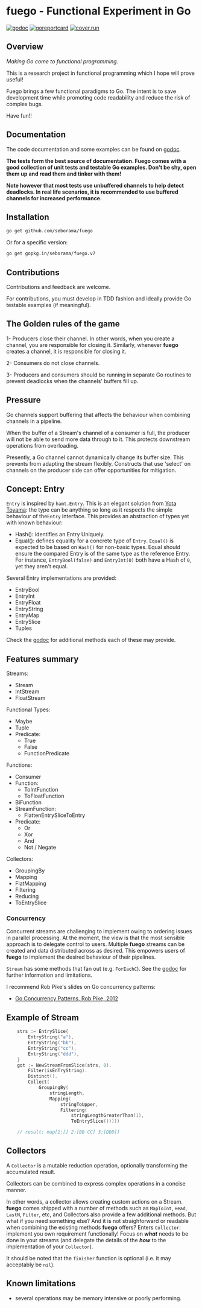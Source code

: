 # fuego - Functional Experiment in Go

[![godoc](https://img.shields.io/badge/godoc-reference-blue.svg)](https://godoc.org/github.com/seborama/fuego) [![goreportcard](https://img.shields.io/badge/go%20report-A%2B-brightgreen.svg)](http://goreportcard.com/report/seborama/fuego) [![cover.run](https://cover.run/go/github.com/seborama/fuego.svg?style=flat&tag=golang-1.9)](https://cover.run/go?tag=golang-1.9&repo=github.com%2Fseborama%2Ffuego)

## Overview

_Making Go come to functional programming._

This is a research project in functional programming which I hope will prove useful!

Fuego brings a few functional paradigms to Go. The intent is to save development time while promoting code readability and reduce the risk of complex bugs.

Have fun!!

## Documentation

The code documentation and some examples can be found on [godoc](http://godoc.org/github.com/seborama/fuego).

**The tests form the best source of documentation. Fuego comes with a good collection of unit tests and testable Go examples. Don't be shy, open them up and read them and tinker with them!**

**Note however that most tests use unbuffered channels to help detect deadlocks. In real life scenarios, it is recommended to use buffered channels for increased performance.**

## Installation

```bash
go get github.com/seborama/fuego
```

Or for a specific version:

```bash
go get gopkg.in/seborama/fuego.v7
```

## Contributions

Contributions and feedback are welcome.

For contributions, you must develop in TDD fashion and ideally provide Go testable examples (if meaningful).

## The Golden rules of the game

1- Producers close their channel. In other words, when you create a channel, you are responsible for closing it. Similarly, whenever **fuego** creates a channel, it is responsible for closing it.

2- Consumers do not close channels.

3- Producers and consumers should be running in separate Go routines to prevent deadlocks when the channels' buffers fill up.

## Pressure

Go channels support buffering that affects the behaviour when combining channels in a pipeline.

When the buffer of a Stream's channel of a consumer  is full, the producer will not be able to send more data through to it. This protects downstream operations from overloading.

Presently, a Go channel cannot dynamically change its buffer size. This prevents from adapting the stream flexibly. Constructs that use 'select' on channels on the producer side can offer opportunities for mitigation.

## Concept: Entry

`Entry` is inspired by `hamt.Entry`. This is an elegant solution from [Yota Toyama](https://github.com/raviqqe): the type can be anything so long as it respects the simple behaviour of the`Entry` interface. This provides an abstraction of types yet with known behaviour:

- Hash(): identifies an Entry Uniquely.
- Equal(): defines equality for a concrete type of `Entry`. `Equal()` is expected to be based on `Hash()` for non-basic types. Equal should ensure the compared Entry is of the same type as the reference Entry. For instance, `EntryBool(false)` and `EntryInt(0)` both have a Hash of `0`, yet they aren't equal.

Several Entry implementations are provided:

- EntryBool
- EntryInt
- EntryFloat
- EntryString
- EntryMap
- EntrySlice
- Tuples

Check the [godoc](http://godoc.org/github.com/seborama/fuego) for additional methods each of these may provide.

## Features summary

Streams:

- Stream
- IntStream
- FloatStream

Functional Types:

- Maybe
- Tuple
- Predicate:
  - True
  - False
  - FunctionPredicate

Functions:

- Consumer
- Function:
  - ToIntFunction
  - ToFloatFunction
- BiFunction
- StreamFunction:
  - FlattenEntrySliceToEntry
- Predicate:
  - Or
  - Xor
  - And
  - Not / Negate

Collectors:

- GroupingBy
- Mapping
- FlatMapping
- Filtering
- Reducing
- ToEntrySlice

### Concurrency

Concurrent streams are challenging to implement owing to ordering issues in parallel processing. At the moment, the view is that the most sensible approach is to delegate control to users. Multiple **fuego** streams can be created and data distributed across as desired. This empowers users of **fuego** to implement the desired behaviour of their pipelines.

`Stream` has some methods that fan out (e.g. `ForEachC`). See the [godoc](http://godoc.org/github.com/seborama/fuego) for further information and limitations.

I recommend Rob Pike's slides on Go concurrency patterns:

- [Go Concurrency Patterns, Rob Pike, 2012](https://talks.golang.org/2012/concurrency.slide#1)

## Example of Stream

```go
    strs := EntrySlice{
        EntryString("a"),
        EntryString("bb"),
        EntryString("cc"),
        EntryString("ddd"),
    }
    got := NewStreamFromSlice(strs, 0).
        Filter(isEnTryString).
        Distinct().
        Collect(
            GroupingBy(
                stringLength,
                Mapping(
                    stringToUpper,
                    Filtering(
                        stringLengthGreaterThan(1),
                        ToEntrySlice()))))

    // result: map[1:[] 2:[BB CC] 3:[DDD]]
```

## Collectors

A `Collector` is a mutable reduction operation, optionally transforming the accumulated result.

Collectors can be combined to express complex operations in a concise manner.

In other words, a collector allows creating custom actions on a Stream. **fuego** comes shipped with a number of methods such as `MapToInt`, `Head`, `LastN`, `Filter`, etc, and Collectors also provide a few additional methods. But what if you need something else? And it is not straighforward or readable when combining the existing methods **fuego** offers? Enters `Collector`: implement you own requirement functionally! Focus on _**what**_ needs to be done in your streams (and delegate the details of the _**how**_ to the implementation of your `Collector`).

It should be noted that the `finisher` function is optional (i.e. it may acceptably be `nil`).

## Known limitations

- several operations may be memory intensive or poorly performing.
